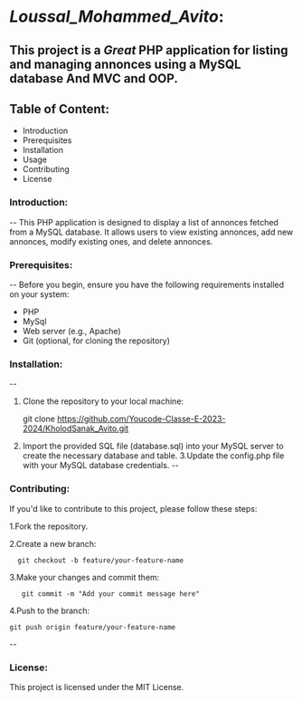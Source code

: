 # ***Loussal_Mohammed_Avito***:

 This project is a ***Great*** PHP application for listing and managing annonces using a MySQL database And MVC and OOP.
--
## Table of Content:

  - Introduction
  - Prerequisites
  - Installation
  - Usage
  - Contributing
  - License

### Introduction:
--
  This PHP application is designed to display a list of annonces fetched from a MySQL database. It allows users to view existing annonces, add new annonces, modify existing ones, and delete annonces.

### Prerequisites:
--
Before you begin, ensure you have the following requirements installed on your system:
  - PHP
  - MySql
  - Web server (e.g., Apache)
  - Git (optional, for cloning the repository)

### Installation:
--
 1. Clone the repository to your local machine:

       git clone https://github.com/Youcode-Classe-E-2023-2024/KholodSanak_Avito.git
    
  
 3. Import the provided SQL file (database.sql) into your MySQL server to create the necessary database and table. 3.Update the config.php file with your MySQL database 
  credentials.
--
### Contributing:
  If you'd like to contribute to this project, please follow these steps:

  1.Fork the repository.
  

  2.Create a new branch:

      git checkout -b feature/your-feature-name
  3.Make your changes and commit them:

       git commit -m "Add your commit message here"
  4.Push to the branch:

    git push origin feature/your-feature-name
--
### License:

This project is licensed under the MIT License.
 

